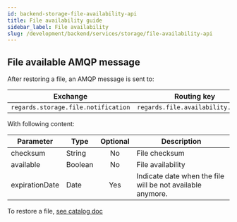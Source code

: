 ```yaml
---
id: backend-storage-file-availability-api
title: File availability guide
sidebar_label: File availability
slug: /development/backend/services/storage/file-availability-api
---
```


## File available AMQP message

After restoring a file, an AMQP message is sent to:

| Exchange                            | Routing key                        | Virtual host                  |
|-------------------------------------|------------------------------------|-------------------------------|
| `regards.storage.file.notification` | `regards.file.availability.status` | `regards.multitenant.manager` |

With following content:

| Parameter      | Type    | Optional | Description                                                |
|----------------|---------|:--------:|------------------------------------------------------------|
| checksum       | String  |    No    | File checksum                                              |
| available      | Boolean |    No    | File availability                                          |
| expirationDate | Date    |   Yes    | Indicate date when the file will be not available anymore. |

To restore a file, [see catalog doc](../catalog/api-guides/rest/file-restoration-api)
